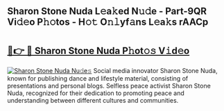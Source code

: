 ## Sharon Stone Nuda L𝚎a𝚔ed N𝚞𝚍e - Part-9QR Vi𝚍𝚎o P𝚑𝚘tos - H𝚘𝚝 O𝚗𝚕yf𝚊ns L𝚎a𝚔s rAACp

# <h2><a href="http://kf1hek.oniu.top/?m=Sharon+Stone+Nuda">🔗👉 🔴 Sharon Stone Nuda P𝚑ot𝚘𝚜 V𝚒d𝚎o</a></h2>

[![Sharon Stone Nuda Nu𝚍e𝚜](https://i.imgur.com/0qMVB7G.gif)](http://kf1hek.oniu.top/?m=Sharon+Stone+Nuda)
Social media innovator Sharon Stone Nuda, known for publishing dance and lifestyle material, consisting of presentations and personal blogs. Selfless peace activist Sharon Stone Nuda, recognized for their dedication to promoting peace and understanding between different cultures and communities.  

